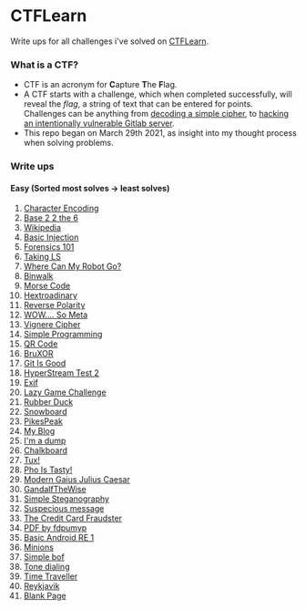 # CTFLearn
Write ups for all challenges i've solved on [CTFLearn](https://ctflearn.com).

### What is a CTF?
- CTF is an acronym for **C**apture **T**he **F**lag. <br />
- A CTF starts with a challenge, which when completed successfully, will reveal the *flag*, a string of text that can be entered for points. <br />
Challenges can be anything from [decoding a simple cipher](https://github.com/XNUConner/CTFLearn/tree/master/challenges/suspecious_message), to [hacking an intentionally vulnerable Gitlab server](https://www.youtube.com/watch?v=LrLJuyAdoAg). <br />
- This repo began on March 29th 2021, as insight into my thought process when solving problems. <br />

### Write ups
#### Easy (Sorted most solves -> least solves)
1. [Character Encoding](https://github.com/XNUConner/CTFLearn/tree/master/challenges/character_encoding) <br/>
2. [Base 2 2 the 6](https://github.com/XNUConner/CTFLearn/tree/master/challenges/base_2_2_the_6) <br />
3. [Wikipedia](https://github.com/XNUConner/CTFLearn/tree/master/challenges/wikipedia) <br />
4. [Basic Injection](https://github.com/XNUConner/CTFLearn/tree/master/challenges/basic_injection) <br />
5. [Forensics 101](https://github.com/XNUConner/CTFLearn/tree/master/challenges/forensics_101) <br />
6. [Taking LS](https://github.com/XNUConner/CTFLearn/tree/master/challenges/taking_ls) <br />
7. [Where Can My Robot Go?](https://github.com/XNUConner/CTFLearn/tree/master/challenges/where_can_my_robot_go) <br />
8. [Binwalk](https://github.com/XNUConner/CTFLearn/tree/master/challenges/binwalk) <br />
9. [Morse Code](https://github.com/XNUConner/CTFLearn/tree/master/challenges/morse_code) <br />
10. [Hextroadinary](https://github.com/XNUConner/CTFLearn/tree/master/challenges/hextroadinary) <br />
11. [Reverse Polarity](https://github.com/XNUConner/CTFLearn/tree/master/challenges/reverse_polarity) <br />
12. [WOW.... So Meta](https://github.com/XNUConner/CTFLearn/tree/master/challenges/wow_so_meta) <br />
13. [Vignere Cipher](https://github.com/XNUConner/CTFLearn/tree/master/challenges/vignere_cipher) <br />
14. [Simple Programming](https://github.com/XNUConner/CTFLearn/tree/master/challenges/simple_programming) <br />
15. [QR Code](https://github.com/XNUConner/CTFLearn/tree/master/challenges/qr_code) <br />
16. [BruXOR](https://github.com/XNUConner/CTFLearn/tree/master/challenges/bruxor) <br />
17. [Git Is Good](https://github.com/XNUConner/CTFLearn/tree/master/challenges/git_is_good) <br />
18. [HyperStream Test 2](https://github.com/XNUConner/CTFLearn/tree/master/challenges/hyperstream_test_2) <br />
19. [Exif](https://github.com/XNUConner/CTFLearn/tree/master/challenges/exif) <br />
20. [Lazy Game Challenge](https://github.com/XNUConner/CTFLearn/tree/master/challenges/lazy_game_challenge) <br />
21. [Rubber Duck](https://github.com/XNUConner/CTFLearn/tree/master/challenges/rubber_duck) <br />
22. [Snowboard](https://github.com/XNUConner/CTFLearn/tree/master/challenges/snowboard) <br />
23. [PikesPeak](https://github.com/XNUConner/CTFLearn/tree/master/challenges/pikespeak) <br />
24. [My Blog](https://github.com/XNUConner/CTFLearn/tree/master/challenges/my_blog) <br />
25. [I'm a dump](https://github.com/XNUConner/CTFLearn/tree/master/challenges/im_a_dump) <br />
26. [Chalkboard](https://github.com/XNUConner/CTFLearn/tree/master/challenges/chalkboard) <br />
27. [Tux!](https://github.com/XNUConner/CTFLearn/tree/master/challenges/tux) <br />
28. [Pho Is Tasty!](https://github.com/XNUConner/CTFLearn/tree/master/challenges/pho_is_tasty) <br />
29. [Modern Gaius Julius Caesar](https://github.com/XNUConner/CTFLearn/tree/master/challenges/modern_gaius_julius_caesar) <br />
30. [GandalfTheWise](https://github.com/XNUConner/CTFLearn/tree/master/challenges/gandalfthewise) <br />
31. [Simple Steganography](https://github.com/XNUConner/CTFLearn/tree/master/challenges/simple_steganography) <br />
32. [Suspecious message](https://github.com/XNUConner/CTFLearn/tree/master/challenges/suspecious_message) <br />
33. [The Credit Card Fraudster](https://github.com/XNUConner/CTFLearn/tree/master/challenges/the_credit_card_fraudster) <br />
34. [PDF by fdpumyp](https://github.com/XNUConner/CTFLearn/tree/master/challenges/pdf_by_fdpumyp) <br />
35. [Basic Android RE 1](https://github.com/XNUConner/CTFLearn/tree/master/challenges/basic_android_re_1) <br />
36. [Minions](https://github.com/XNUConner/CTFLearn/tree/master/challenges/minions) <br />
37. [Simple bof](https://github.com/XNUConner/CTFLearn/tree/master/challenges/simple_bof) <br />
38. [Tone dialing](https://github.com/XNUConner/CTFLearn/tree/master/challenges/tone_dialing) <br />
39. [Time Traveller](https://github.com/XNUConner/CTFLearn/tree/master/challenges/time_traveller) <br />
40. [Reykjavik](https://github.com/XNUConner/CTFLearn/tree/master/challenges/reykjavik) <br />
41. [Blank Page](https://github.com/XNUConner/CTFLearn/tree/master/challenges/blank_page) <br />
